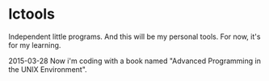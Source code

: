 # lctools
Independent little programs. And this will be my personal tools. For now, it's for my learning.

2015-03-28
  Now i'm coding with a book named "Advanced Programming in the UNIX Environment".
